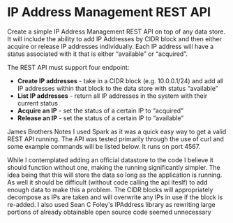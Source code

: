 # IP Address Management REST API
 
Create a simple IP Address Management REST API on top of any data store. It will include the ability to add IP Addresses by CIDR block and then either acquire or release IP addresses individually. Each IP address will have a status associated with it that is either “available” or “acquired”. 
 
The REST API must support four endpoint:
  * **Create IP addresses** - take in a CIDR block (e.g. 10.0.0.1/24) and add all IP addresses within that block to the data store with status “available”
  * **List IP addresses** - return all IP addresses in the system with their current status
  * **Acquire an IP** - set the status of a certain IP to “acquired”
  * **Release an IP** - set the status of a certain IP to “available”



James Brothers Notes
I used Spark as it was a quick easy way to get a valid REST API running. The API was tested primarily through the use of curl and some example commands will be listed below. It runs on port 4567.

While I contemplated adding an official datastore to the code I believe it should function without one, making the running significantly simpler. The idea being that this will store the data so long as the application is running. As well it should be difficult (without code calling the api iteslf) to add enough data to make this a problem. The CIDR blocks will appropriately decompose as IPs are taken and will overwrite any IPs in use if the block is re-added. I also used Sean C Foley's IPAddress library as rewriting large portions of already obtainable open source code seemed unnecessary

